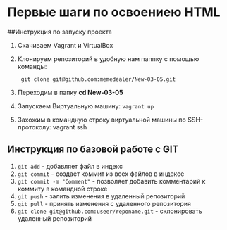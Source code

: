 # Первые шаги по освоениею HTML

##Инструкция по запуску проекта

1. Скачиваем Vagrant и VirtualBox

1. Клонируем репозиторий в удобную нам паппку с помощью команды:

        git clone git@github.com:memedealer/New-03-05.git
 1. Переходим в папку **cd New-03-05** 
 1. Запускаем Виртуальную машину: `vagrant up`
 1. Захожим в командную строку виртуальной машины по SSH-протоколу: vagrant ssh
 ## Инструкция по базовой работе с GIT
 
 1. `git add` - добавляет файл в индекс
 1. `git commit` - создает коммит из всех файлов в индексе 
 1. `git commit -m "Comment"` - позволяет добавить комментарий к коммиту в командной строке
 1. `git push` -  залить изменения в удаленный репозиторий
 1. `git pull` - принять изменения с удаленного репозитория 
 1. `git clone git@github.com:useer/reponame.git` - склонировать удаленный репозиторий   